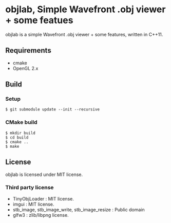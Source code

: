 # objlab, Simple Wavefront .obj viewer + some featues

objlab is a simple Wavefront .obj viewer + some features, written in C++11.

## Requirements

* cmake
* OpenGL 2.x

## Build

### Setup

```
$ git submodule update --init --recursive
```

### CMake build

```
$ mkdir build
$ cd build
$ cmake ..
$ make
```


## License

objlab is licensed under MIT license.


### Third party license

* TinyObjLoader : MIT license.
* imgui : MIT license.
* stb_image, stb_image_write, stb_image_resize : Public domain
* glfw3 : zlib/libpng license.
